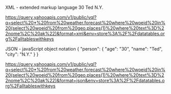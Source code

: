 XML - extended markup language
<person>
    <age>30</age>
    <name>Ted</name>
    <city>N.Y.</city>
</person>
<!--example: https://developer.yahoo.com/weather/-->
https://query.yahooapis.com/v1/public/yql?q=select%20*%20from%20weather.forecast%20where%20woeid%20in%20(select%20woeid%20from%20geo.places(1)%20where%20text%3D%22nome%2C%20ak%22)&format=xml&env=store%3A%2F%2Fdatatables.org%2Falltableswithkeys

JSON - javaScript object notation
{
    "person": {
        "age": "30",
        "name": "Ted",
        "city": "N.Y."
    }
}
<!--example: https://developer.yahoo.com/weather/-->
https://query.yahooapis.com/v1/public/yql?q=select%20*%20from%20weather.forecast%20where%20woeid%20in%20(select%20woeid%20from%20geo.places(1)%20where%20text%3D%22nome%2C%20ak%22)&format=json&env=store%3A%2F%2Fdatatables.org%2Falltableswithkeys